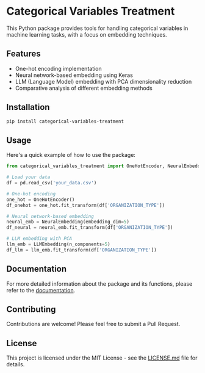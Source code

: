 # Categorical Variables Treatment

This Python package provides tools for handling categorical variables in machine learning tasks, with a focus on embedding techniques.

## Features

- One-hot encoding implementation
- Neural network-based embedding using Keras
- LLM (Language Model) embedding with PCA dimensionality reduction
- Comparative analysis of different embedding methods

## Installation

```bash
pip install categorical-variables-treatment
```

## Usage

Here's a quick example of how to use the package:

```python
from categorical_variables_treatment import OneHotEncoder, NeuralEmbedding, LLMEmbedding

# Load your data
df = pd.read_csv('your_data.csv')

# One-hot encoding
one_hot = OneHotEncoder()
df_onehot = one_hot.fit_transform(df['ORGANIZATION_TYPE'])

# Neural network-based embedding
neural_emb = NeuralEmbedding(embedding_dim=5)
df_neural = neural_emb.fit_transform(df['ORGANIZATION_TYPE'])

# LLM embedding with PCA
llm_emb = LLMEmbedding(n_components=5)
df_llm = llm_emb.fit_transform(df['ORGANIZATION_TYPE'])
```

## Documentation

For more detailed information about the package and its functions, please refer to the [documentation](https://github.com/santhiperbolico/categorical_variables_treatment/blob/main/embedding_aplicado_a_variables_categ_ricas.ipynb).

## Contributing

Contributions are welcome! Please feel free to submit a Pull Request.

## License

This project is licensed under the MIT License - see the [LICENSE.md](LICENSE.md) file for details.
